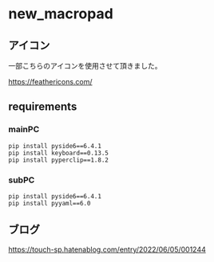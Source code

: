 # new_macropad


## アイコン
一部こちらのアイコンを使用させて頂きました。

https://feathericons.com/

## requirements
### mainPC
~~~
pip install pyside6==6.4.1
pip install keyboard==0.13.5
pip install pyperclip==1.8.2
~~~
### subPC
~~~
pip install pyside6==6.4.1
pip install pyyaml==6.0
~~~

## ブログ
https://touch-sp.hatenablog.com/entry/2022/06/05/001244
